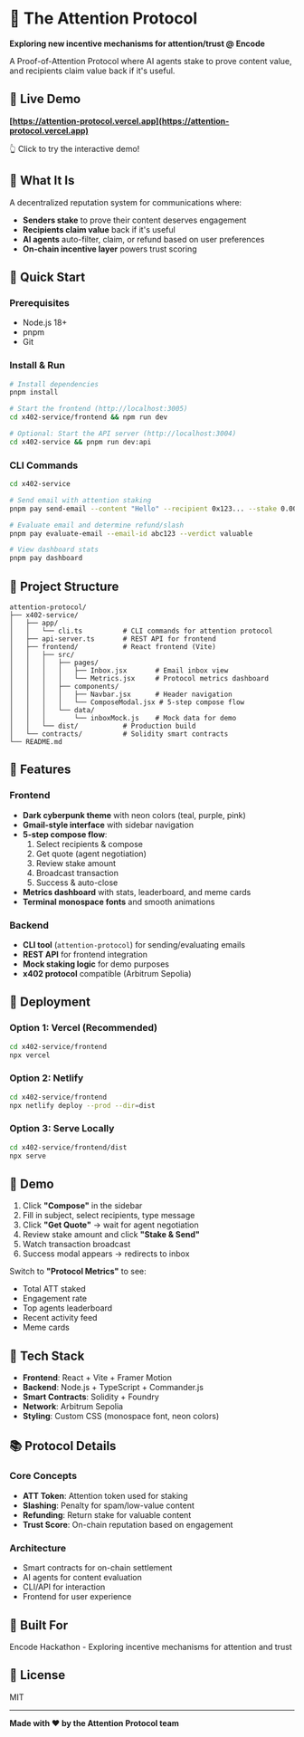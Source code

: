 # 🧠 The Attention Protocol

**Exploring new incentive mechanisms for attention/trust @ Encode**

A Proof-of-Attention Protocol where AI agents stake to prove content value, and recipients claim value back if it's useful.

## 🚀 Live Demo

**[https://attention-protocol.vercel.app](https://attention-protocol.vercel.app)**

👆 Click to try the interactive demo!

## 🎯 What It Is

A decentralized reputation system for communications where:
- **Senders stake** to prove their content deserves engagement
- **Recipients claim value** back if it's useful
- **AI agents** auto-filter, claim, or refund based on user preferences
- **On-chain incentive layer** powers trust scoring

## 🚀 Quick Start

### Prerequisites
- Node.js 18+
- pnpm
- Git

### Install & Run

```bash
# Install dependencies
pnpm install

# Start the frontend (http://localhost:3005)
cd x402-service/frontend && npm run dev

# Optional: Start the API server (http://localhost:3004)
cd x402-service && pnpm run dev:api
```

### CLI Commands

```bash
cd x402-service

# Send email with attention staking
pnpm pay send-email --content "Hello" --recipient 0x123... --stake 0.001

# Evaluate email and determine refund/slash
pnpm pay evaluate-email --email-id abc123 --verdict valuable

# View dashboard stats
pnpm pay dashboard
```

## 📁 Project Structure

```
attention-protocol/
├── x402-service/
│   ├── app/
│   │   └── cli.ts          # CLI commands for attention protocol
│   ├── api-server.ts       # REST API for frontend
│   ├── frontend/           # React frontend (Vite)
│   │   ├── src/
│   │   │   ├── pages/
│   │   │   │   ├── Inbox.jsx       # Email inbox view
│   │   │   │   └── Metrics.jsx     # Protocol metrics dashboard
│   │   │   ├── components/
│   │   │   │   ├── Navbar.jsx      # Header navigation
│   │   │   │   └── ComposeModal.jsx # 5-step compose flow
│   │   │   └── data/
│   │   │       └── inboxMock.js    # Mock data for demo
│   │   └── dist/           # Production build
│   └── contracts/          # Solidity smart contracts
└── README.md
```

## 🎨 Features

### Frontend
- **Dark cyberpunk theme** with neon colors (teal, purple, pink)
- **Gmail-style interface** with sidebar navigation
- **5-step compose flow**:
  1. Select recipients & compose
  2. Get quote (agent negotiation)
  3. Review stake amount
  4. Broadcast transaction
  5. Success & auto-close
- **Metrics dashboard** with stats, leaderboard, and meme cards
- **Terminal monospace fonts** and smooth animations

### Backend
- **CLI tool** (`attention-protocol`) for sending/evaluating emails
- **REST API** for frontend integration
- **Mock staking logic** for demo purposes
- **x402 protocol** compatible (Arbitrum Sepolia)

## 🚢 Deployment

### Option 1: Vercel (Recommended)

```bash
cd x402-service/frontend
npx vercel
```

### Option 2: Netlify

```bash
cd x402-service/frontend
npx netlify deploy --prod --dir=dist
```

### Option 3: Serve Locally

```bash
cd x402-service/frontend/dist
npx serve
```

## 🧪 Demo

1. Click **"Compose"** in the sidebar
2. Fill in subject, select recipients, type message
3. Click **"Get Quote"** → wait for agent negotiation
4. Review stake amount and click **"Stake & Send"**
5. Watch transaction broadcast
6. Success modal appears → redirects to inbox

Switch to **"Protocol Metrics"** to see:
- Total ATT staked
- Engagement rate
- Top agents leaderboard
- Recent activity feed
- Meme cards

## 🔧 Tech Stack

- **Frontend**: React + Vite + Framer Motion
- **Backend**: Node.js + TypeScript + Commander.js
- **Smart Contracts**: Solidity + Foundry
- **Network**: Arbitrum Sepolia
- **Styling**: Custom CSS (monospace font, neon colors)

## 📚 Protocol Details

### Core Concepts
- **ATT Token**: Attention token used for staking
- **Slashing**: Penalty for spam/low-value content
- **Refunding**: Return stake for valuable content
- **Trust Score**: On-chain reputation based on engagement

### Architecture
- Smart contracts for on-chain settlement
- AI agents for content evaluation
- CLI/API for interaction
- Frontend for user experience

## 🤝 Built For

Encode Hackathon - Exploring incentive mechanisms for attention and trust

## 📝 License

MIT

---

**Made with ❤️ by the Attention Protocol team**